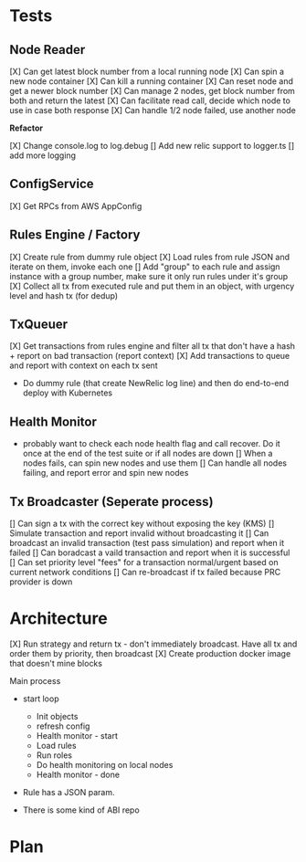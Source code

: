 # Tests

## Node Reader
[X] Can get latest block number from a local running node
[X] Can spin a new node container
[X] Can kill a running container
[X] Can reset node and get a newer block number
[X] Can manage 2 nodes, get block number from both and return the latest
[X] Can facilitate read call, decide which node to use in case both response
[X] Can handle 1/2 node failed, use another node

**Refactor**

[X] Change console.log to log.debug
[] Add new relic support to logger.ts
[] add more logging

## ConfigService
[X] Get RPCs from AWS AppConfig


## Rules Engine / Factory
[X] Create rule from dummy rule object
[X] Load rules from rule JSON and iterate on them, invoke each one
[] Add "group" to each rule and assign instance with a group number, make sure it only run rules under it's group 
[X] Collect all tx from executed rule and put them in an object, with urgency level and hash tx (for dedup)

## TxQueuer

[X] Get transactions from rules engine and filter all tx that don't have a hash + report on bad transaction (report context)
[X] Add transactions to queue and report with context on each tx sent


- Do dummy rule (that create NewRelic log line) and then do end-to-end deploy with Kubernetes


## Health Monitor
- probably want to check each node health flag and call recover. Do it once at the end of the test suite or if all nodes are down
[] When a nodes fails, can spin new nodes and use them
[] Can handle all nodes failing, and report error and spin new nodes


## Tx Broadcaster (Seperate process)
[] Can sign a tx with the correct key without exposing the key (KMS)
[] Simulate transaction and report invalid without broadcasting it
[] Can broadcast an invalid transaction (test pass simulation) and report when it failed
[] Can boradcast a vaild transaction and report when it is successful
[] Can set priority level "fees" for a transaction normal/urgent based on current network conditions
[] Can re-broadcast if tx failed because PRC provider is down

# Architecture

[X] Run strategy and return tx - don't immediately broadcast. Have all tx and order them by priority, then broadcast
[X] Create production docker image that doesn't mine blocks

Main process
- start loop
    - Init objects
    - refresh config
    - Health monitor - start
    - Load rules 
    - Run roles
    - Do health monitoring on local nodes
    - Health monitor - done


- Rule has a JSON param.
- There is some kind of ABI repo

# Plan 

